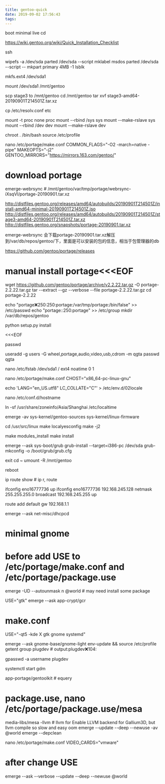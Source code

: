 ```yaml
---
title: gentoo-quick
date: 2019-09-02 17:56:43
tags:
---
```


boot minimal live cd

https://wiki.gentoo.org/wiki/Quick_Installation_Checklist


ssh

wipefs -a /dev/sda
parted /dev/sda --script mklabel msdos 
parted /dev/sda --script -- mkpart primary 4MB -1
lsblk

mkfs.ext4 /dev/sda1

mount /dev/sda1 /mnt/gentoo

scp stage3 to /mnt/gentoo
cd /mnt/gentoo
tar xvf stage3-amd64-20190901T214501Z.tar.xz

cp /etc/resolv.conf etc

mount -t proc none proc
mount --rbind /sys sys
mount --make-rslave sys
mount --rbind /dev dev
mount --make-rslave dev

chroot . /bin/bash
source /etc/profile

nano /etc/portage/make.conf
COMMON_FLAGS="-O2 -march=native -pipe"
MAKEOPTS="-j2"
GENTOO_MIRRORS="https://mirrors.163.com/gentoo/"

# download portage
emerge-webrsync  # /mnt/gentoo/var/tmp/portage/webrsync-iXsqVl/portage-20190901.tar.xz

http://distfiles.gentoo.org/releases/amd64/autobuilds/20190901T214501Z/install-amd64-minimal-20190901T214501Z.iso
http://distfiles.gentoo.org/releases/amd64/autobuilds/20190901T214501Z/stage3-amd64-20190901T214501Z.tar.xz
http://distfiles.gentoo.org/snapshots/portage-20190901.tar.xz

emerge-webrsync 会下载portage-20190901.tar.xz解压到/var/db/repos/gentoo/下，里面是可以安装的包的信息，相当于包管理器的db

https://github.com/gentoo/portage/releases
# manual install portage<<<EOF
wget https://github.com/gentoo/portage/archive/v2.2.22.tar.gz -O portage-2.2.22.tar.gz
tar --extract --gz --verbose --file portage-2.2.22.tar.gz
cd portage-2.2.22



echo "portage:x:250:250:portage:/var/tmp/portage:/bin/false" >> /etc/passwd
echo "portage::250:portage" >> /etc/group
mkdir /var/db/repos/gentoo

python setup.py install

<<<EOF

passwd

useradd -g users -G wheel,portage,audio,video,usb,cdrom -m qgta
passwd qgta

nano /etc/fstab
/dev/sda1		/		ext4		noatime		0 1

nano /etc/portage/make.conf
CHOST="x86_64-pc-linux-gnu"

echo 'LANG="en_US.utf8"
LC_COLLATE="C"' > /etc/env.d/02locale

nano /etc/conf.d/hostname

ln -sf /usr/share/zoneinfo/Asia/Shanghai /etc/localtime

emerge -av sys-kernel/gentoo-sources sys-kernel/linux-firmware

cd /usr/src/linux
make localyesconfig
make -j2

make modules_install
make install

emerge --ask sys-boot/grub
grub-install --target=i386-pc /dev/sda
grub-mkconfig -o /boot/grub/grub.cfg

exit
cd ~
umount -R /mnt/gentoo

reboot

ip route show # ip r, route

ifconfig eno16777736 up
ifconfig eno16777736 192.168.245.128 netmask 255.255.255.0 broadcast 192.168.245.255 up

route add default gw 192.168.1.1

emerge --ask net-misc/dhcpcd

# minimal gnome
# before add USE to /etc/portage/make.conf and  /etc/portage/package.use
emerge -UD --autounmask n @world # may need install some package

USE="gtk"
emerge --ask app-crypt/gcr


# make.conf
USE="-qt5 -kde X gtk gnome systemd"

emerge --ask gnome-base/gnome-light
env-update && source /etc/profile
getent group plugdev # output:plugdev:x:104:

gpasswd -a username plugdev

systemctl start gdm



app-portage/gentoolkit # equery

# package.use, nano /etc/portage/package.use/mesa
media-libs/mesa -llvm   # llvm for Enable LLVM backend for Gallium3D, but llvm compile so slow and easy oom
emerge --update --deep --newuse -av @world 
emerge --depclean

nano /etc/portage/make.conf
VIDEO_CARDS="vmware"

# after change USE
emerge --ask --verbose --update --deep --newuse @world
